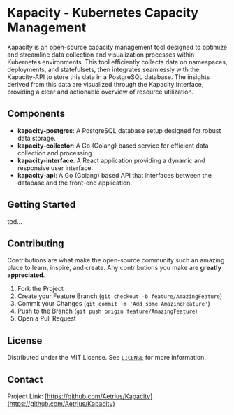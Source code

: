 # Kapacity -  Kubernetes Capacity Management

Kapacity is an open-source capacity management tool designed to optimize and streamline data collection and visualization processes within Kubernetes environments. This tool efficiently collects data on namespaces, deployments, and statefulsets, then integrates seamlessly with the Kapacity-API to store this data in a PostgreSQL database. The insights derived from this data are visualized through the Kapacity Interface, providing a clear and actionable overview of resource utilization.

## Components

- **kapacity-postgres**: A PostgreSQL database setup designed for robust data storage.
- **kapacity-collector**: A Go (Golang) based service for efficient data collection and processing.
- **kapacity-interface**: A React application providing a dynamic and responsive user interface.
- **kapacity-api**: A Go (Golang) based API that interfaces between the database and the front-end application.

## Getting Started

tbd...



## Contributing

Contributions are what make the open-source community such an amazing place to learn, inspire, and create. Any contributions you make are **greatly appreciated**.

1. Fork the Project
2. Create your Feature Branch (`git checkout -b feature/AmazingFeature`)
3. Commit your Changes (`git commit -m 'Add some AmazingFeature'`)
4. Push to the Branch (`git push origin feature/AmazingFeature`)
5. Open a Pull Request

## License

Distributed under the MIT License. See [`LICENSE`](https://github.com/Aetrius/Kapacity/blob/main/.github/LICENSE) for more information.

## Contact

Project Link: [https://github.com/Aetrius/Kapacity](https://github.com/Aetrius/Kapacity)
